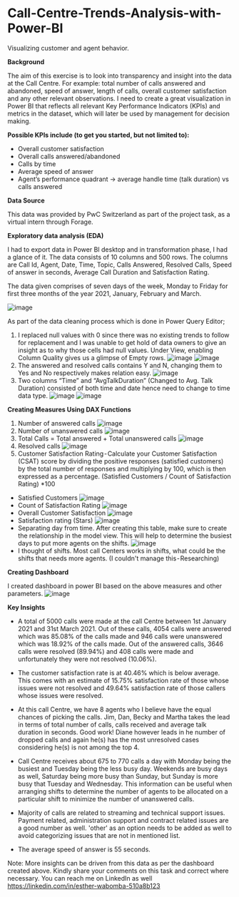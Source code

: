 # Call-Centre-Trends-Analysis-with-Power-BI
Visualizing customer and agent behavior.

**Background**

The aim of this exercise is to look into transparency and insight into the data at the Call Centre. For example: total number of calls answered and abandoned, speed of answer, length of calls, overall customer satisfaction and any other relevant observations. I need to create a great visualization in Power BI that reflects all relevant Key Performance Indicators (KPIs) and metrics in the dataset, which will later be used by management for decision making.

**Possible KPIs include (to get you started, but not limited to):**

- Overall customer satisfaction
- Overall calls answered/abandoned
- Calls by time
- Average speed of answer
- Agent’s performance quadrant -> average handle time (talk duration) vs calls answered

**Data Source**

This data was provided by PwC Switzerland as part of the project task, as a virtual intern through Forage.

**Exploratory data analysis (EDA)**

I had to export data in Power BI desktop and in transformation phase, I had a glance of it. The data consists of 10 columns and 500 rows. The columns are Call Id, Agent, Date, Time, Topic, Calls Answered, Resolved Calls, Speed of answer in seconds, Average Call Duration and Satisfaction Rating.

The data given comprises of seven days of the week, Monday to Friday for first three months of the year 2021, January, February and March.

![image](https://github.com/Essie-Wabomba-dmd/Call-Centre-Trends-Analysis-with-Power-BI/assets/63599016/888edcd8-9e12-4d39-be3b-70890ddefd29)

As part of the data cleaning process which is done in Power Query Editor;

1. I replaced null values with 0 since there was no existing trends to follow for replacement and I was unable to get hold of data owners to give an insight as to why those cells had null values. Under View, enabling Column Quality gives us a glimpse of Empty rows.
![image](https://github.com/Essie-Wabomba-dmd/Call-Centre-Trends-Analysis-with-Power-BI/assets/63599016/df69ebd8-5fe3-444d-bca9-89e8139b0ff6)
![image](https://github.com/Essie-Wabomba-dmd/Call-Centre-Trends-Analysis-with-Power-BI/assets/63599016/c35655a0-7c7f-4c66-85ca-d15324618549)
2. The answered and resolved calls contains Y and N, changing them to Yes and No respectively makes relation easy.
![image](https://github.com/Essie-Wabomba-dmd/Call-Centre-Trends-Analysis-with-Power-BI/assets/63599016/f0efafee-2358-4563-a194-f7f40e18cd25)
3. Two columns “Time” and “AvgTalkDuration” (Changed to Avg. Talk Duration) consisted of both time and date hence need to change to time data type.
   ![image](https://github.com/Essie-Wabomba-dmd/Call-Centre-Trends-Analysis-with-Power-BI/assets/63599016/074e4196-644f-4901-a5df-7ac54b0380c2)
   ![image](https://github.com/Essie-Wabomba-dmd/Call-Centre-Trends-Analysis-with-Power-BI/assets/63599016/1e65094f-a161-4c11-96aa-b6d2fe88e6ec)

**Creating Measures Using DAX Functions**
1. Number of answered calls
![image](https://github.com/Essie-Wabomba-dmd/Call-Centre-Trends-Analysis-with-Power-BI/assets/63599016/739e6e93-e5bf-4e9c-85a2-4ba353947665)
2. Number of unanswered calls
  ![image](https://github.com/Essie-Wabomba-dmd/Call-Centre-Trends-Analysis-with-Power-BI/assets/63599016/4e87ecf8-b072-42ad-a7e9-88eba4244e76)
3. Total Calls = Total answered + Total unanswered calls
   ![image](https://github.com/Essie-Wabomba-dmd/Call-Centre-Trends-Analysis-with-Power-BI/assets/63599016/20d36379-00ab-497a-891e-fbd3bf7a4f1a)
4. Resolved calls
   ![image](https://github.com/Essie-Wabomba-dmd/Call-Centre-Trends-Analysis-with-Power-BI/assets/63599016/83b72b58-db1c-4454-8f77-78887fcac971)
5. Customer Satisfaction Rating - Calculate your Customer Satisfaction (CSAT) score by dividing the positive responses (satisfied customers) by the total number of responses and multiplying by 100, which is then expressed as a percentage. (Satisfied Customers / Count of Satisfaction Rating) *100
- Satisfied Customers
  ![image](https://github.com/Essie-Wabomba-dmd/Call-Centre-Trends-Analysis-with-Power-BI/assets/63599016/ab3efcab-ba4b-470e-8dc6-c63db89a6666)
- Count of Satisfaction Rating
  ![image](https://github.com/Essie-Wabomba-dmd/Call-Centre-Trends-Analysis-with-Power-BI/assets/63599016/dec0814d-f18f-4c86-b833-3af8463cb03b)
- Overall Customer Satisfaction
  ![image](https://github.com/Essie-Wabomba-dmd/Call-Centre-Trends-Analysis-with-Power-BI/assets/63599016/ba53ea1f-b7e0-42cf-af94-83aaab3aa017)
- Satisfaction rating (Stars)
  ![image](https://github.com/Essie-Wabomba-dmd/Call-Centre-Trends-Analysis-with-Power-BI/assets/63599016/e5aa914c-2289-4aa8-b53a-18e963ea946b)
- Separating day from time. After creating this table, make sure to create the relationship in the model view. This will help to determine the busiest days to put more agents on the shifts.
  ![image](https://github.com/Essie-Wabomba-dmd/Call-Centre-Trends-Analysis-with-Power-BI/assets/63599016/361a0188-516d-4dbd-9594-9d595a76db2f)
- I thought of shifts. Most call Centers works in shifts, what could be the shifts that needs more agents. (I couldn't manage this - Researching)

**Creating Dashboard**

I created dashboard in power BI based on the above measures and other parameters.
![image](https://github.com/Essie-Wabomba-dmd/Call-Centre-Trends-Analysis-with-Power-BI/assets/63599016/57026ed5-cbc8-47a0-a9da-7962263d6c23)

**Key Insights**


- A total of 5000 calls were made at the call Centre between 1st January 2021 and 31st March 2021. Out of these calls, 4054 calls were answered which was 85.08% of the calls made and 946 calls were unanswered which was 18.92% of the calls made. Out of the answered calls, 3646 calls were resolved (89.94%) and 408 calls were made and unfortunately they were not resolved (10.06%).

- The customer satisfaction rate is at 40.46% which is below average. This comes with an estimate of 15.75% satisfaction rate of those whose issues were not resolved and 49.64% satisfaction rate of those callers whose issues were resolved.

- At this call Centre, we have 8 agents who I believe have the equal chances of picking the calls. Jim, Dan, Becky and Martha takes the lead in terms of total number of calls, calls received and average talk duration in seconds. Good work! Diane however leads in he number of dropped calls and again he(s) has the most unresolved cases considering he(s) is not among the top 4.

- Call Centre receives about 675 to 770 calls a day with Monday being the busiest and Tuesday being the less busy day. Weekends are busy days as well, Saturday being more busy than Sunday, but Sunday is more busy that Tuesday and Wednesday. This information can be useful when arranging shifts to determine the number of agents to be allocated on a particular shift to minimize the number of unanswered calls.

- Majority of calls are related to streaming and technical support issues. Payment related, administration support and contract related issues are a good number as well. 'other' as an option needs to be added as well to avoid categorizing issues that are not in mentioned list.

- The average speed of answer is 55 seconds.

Note: More insights can be driven from this data as per the dashboard created above. Kindly share your comments on this task and correct where necessary. You can reach me on LinkedIn as well https://linkedin.com/in/esther-wabomba-510a8b123










